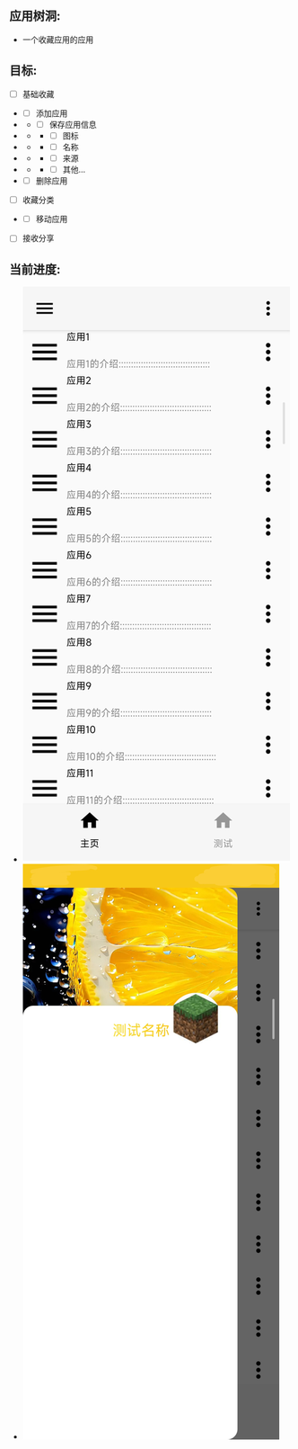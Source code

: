 ## 应用树洞:
- 一个收藏应用的应用

## 目标:
- [ ] 基础收藏
- - [ ] 添加应用
- - - [ ] 保存应用信息
- - - - [ ] 图标
- - - - [ ] 名称
- - - - [ ] 来源
- - - - [ ] 其他...
- - [ ] 删除应用
- [ ] 收藏分类
- - [ ] 移动应用
- [ ] 接收分享

## 当前进度:
- ![主页图片](/进度图片/2025-01-02-12-13-06-370.jpg)
- ![主页侧滑列表图片](/进度图片/2025-01-02-12-36-57-697.jpg)